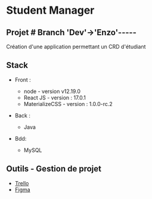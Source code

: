 # Student Manager 
## Projet # Branch 'Dev'->'Enzo'-----
Création d'une application permettant un CRD d'étudiant

## Stack
- Front : 
    - node - version v12.19.0
    - React JS  -  version : 17.0.1
    - MaterializeCSS  -  version : 1.0.0-rc.2
- Back  :
    - Java

- Bdd:
    - MySQL
## Outils - Gestion de projet
 - [Trello](https://trello.com/b/RelHS6iI/projet-devops-b3-sprint-1)
 - [Figma](https://www.figma.com/file/Nji2MoMfORurVMmMAtJ4oO/Student-Manager)
